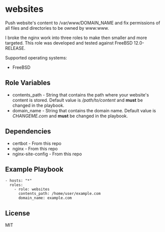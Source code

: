 # websites

Push website's content to /var/www/DOMAIN_NAME and fix permissions of all files
and directories to be owned by www:www.

I broke the nginx work into three roles to make then smaller and more targeted.
This role was developed and tested against FreeBSD 12.0-RELEASE.

Supported operating systems:

- FreeBSD

## Role Variables

- contents_path - String that contains the path where your website's content
is stored. Default value is _/path/to/content_ and **must** be changed in the
playbook.
- domain_name - String that contains the domain name. Default value is
_CHANGEME.com_ and **must** be changed in the playbook.

## Dependencies

- certbot - From this repo
- nginx - From this repo
- nginx-site-config - From this repo

## Example Playbook

    - hosts: "*"
      roles:
        - role: websites
          contents_path: /home/user/example.com
          domain_name: example.com

License
-------

MIT
